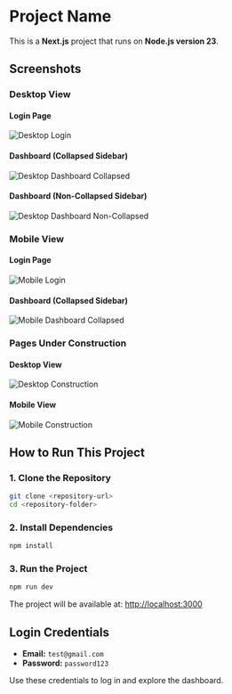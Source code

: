 # Project Name

This is a **Next.js** project that runs on **Node.js version 23**.

## Screenshots

### **Desktop View**
#### Login Page
![Desktop Login](./public/screenshots/login-desktop.jpg)

#### Dashboard (Collapsed Sidebar)
![Desktop Dashboard Collapsed](./public/screenshots/dashboard-desktop-collapsed.jpg)

#### Dashboard (Non-Collapsed Sidebar)
![Desktop Dashboard Non-Collapsed](./public/screenshots/dashboard-desktop.jpg)

### **Mobile View**
#### Login Page
![Mobile Login](./public/screenshots/login-mobile.jpg)

#### Dashboard (Collapsed Sidebar)
![Mobile Dashboard Collapsed](./public/screenshots/dashboard-mobile.jpg)

### **Pages Under Construction**
#### Desktop View
![Desktop Construction](./public/screenshots/wip-desktop.jpg)

#### Mobile View
![Mobile Construction](./public/screenshots/wip-mobile.jpg)

## How to Run This Project

### **1. Clone the Repository**
```bash
git clone <repository-url>
cd <repository-folder>
```

### **2. Install Dependencies**
```bash
npm install
```

### **3. Run the Project**
```bash
npm run dev
```

The project will be available at: [http://localhost:3000](http://localhost:3000)

## **Login Credentials**
- **Email:** `test@gmail.com`
- **Password:** `password123`

Use these credentials to log in and explore the dashboard.

